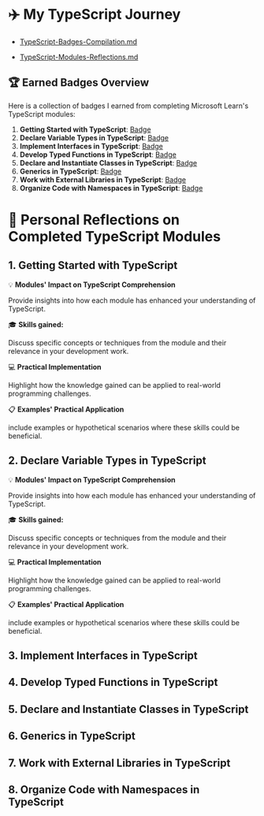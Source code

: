 # ✈️ My TypeScript Journey

* [TypeScript-Badges-Compilation.md](https://rolling-scopes-school.github.io/tetiana-ket-JSFE2023Q4/typescript-essentials/TypeScript-Badges-Compilation.md)

* [TypeScript-Modules-Reflections.md](https://rolling-scopes-school.github.io/tetiana-ket-JSFE2023Q4/typescript-essentials/TypeScript-Modules-Reflections.md)

## 🏆 Earned Badges Overview

Here is a collection of badges I earned from completing Microsoft Learn's TypeScript modules:

1. **Getting Started with TypeScript**: [Badge](badge-link)
2. **Declare Variable Types in TypeScript**: [Badge](https://learn.microsoft.com/api/achievements/share/en-us/ValeryDluski/HYTXXB38?sharingId=10189BC4D7E76BC1)
3. **Implement Interfaces in TypeScript**: [Badge](badge-link)
4. **Develop Typed Functions in TypeScript**: [Badge](badge-link)
5. **Declare and Instantiate Classes in TypeScript**: [Badge](badge-link)
6. **Generics in TypeScript**: [Badge](badge-link)
7. **Work with External Libraries in TypeScript**: [Badge](badge-link)
8. **Organize Code with Namespaces in TypeScript**: [Badge](badge-link)


# 🌟 Personal Reflections on Completed TypeScript Modules 

## 1. **Getting Started with TypeScript**

💡 **Modules' Impact on TypeScript Comprehension**

Provide insights into how each module has enhanced your understanding of TypeScript.

🎓 **Skills gained:**

Discuss specific concepts or techniques from the module and their relevance in your development work.

💻 **Practical Implementation**

Highlight how the knowledge gained can be applied to real-world programming challenges.

📋 **Examples' Practical Application**

include examples or hypothetical scenarios where these skills could be beneficial.

## 2. **Declare Variable Types in TypeScript**

💡 **Modules' Impact on TypeScript Comprehension**

Provide insights into how each module has enhanced your understanding of TypeScript.

🎓 **Skills gained:**

Discuss specific concepts or techniques from the module and their relevance in your development work.

💻 **Practical Implementation**

Highlight how the knowledge gained can be applied to real-world programming challenges.

📋 **Examples' Practical Application**

include examples or hypothetical scenarios where these skills could be beneficial.

## 3. **Implement Interfaces in TypeScript**
## 4. **Develop Typed Functions in TypeScript**
## 5. **Declare and Instantiate Classes in TypeScript**
## 6. **Generics in TypeScript**
## 7. **Work with External Libraries in TypeScript**
## 8. **Organize Code with Namespaces in TypeScript**
